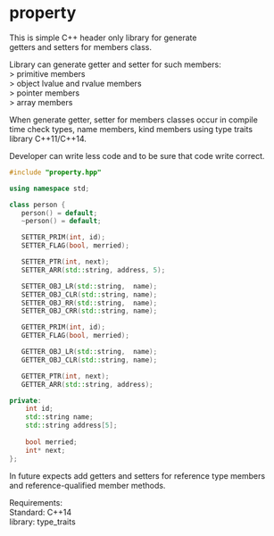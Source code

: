 # property
This is simple C++ header only library for generate<br/>
getters and setters for members class.

Library can generate getter and setter for such members:<br/>
    > primitive members<br/>
    > object lvalue and rvalue members<br/>
    > pointer members<br/>
    > array members<br/>

When generate getter, setter for members classes occur in compile<br/>
time check types, name members, kind members using type traits   <br/>
library C++11/C++14.

Developer can write less code and to be sure that code write correct.

```C++
#include "property.hpp"

using namespace std;

class person {
   person() = default;
   ~person() = default;

   SETTER_PRIM(int, id);
   SETTER_FLAG(bool, merried);

   SETTER_PTR(int, next);
   SETTER_ARR(std::string, address, 5);

   SETTER_OBJ_LR(std::string,  name);
   SETTER_OBJ_CLR(std::string, name);
   SETTER_OBJ_RR(std::string,  name);
   SETTER_OBJ_CRR(std::string, name);

   GETTER_PRIM(int, id);
   GETTER_FLAG(bool, merried);

   GETTER_OBJ_LR(std::string,  name);
   GETTER_OBJ_CLR(std::string, name);

   GETTER_PTR(int, next);
   GETTER_ARR(std::string, address);

private:
    int id;
    std::string name;
    std::string address[5];
    
    bool merried;
    int* next;
};
```

In future expects add getters and setters for reference type members<br/>
and reference-qualified member methods.

Requirements:<br/>
Standard: C++14 <br/>
library:  type_traits
